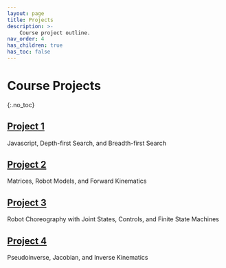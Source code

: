 ```yaml
---
layout: page
title: Projects
description: >-
    Course project outline.
nav_order: 4
has_children: true
has_toc: false
---
```


# Course Projects
{:.no_toc}

<!-- ## Table of contents
{: .no_toc .text-delta }

1. TOC
{:toc}

--- -->

## [Project 1](/CSCI5551-Spr24/projects/project1/)

Javascript, Depth-first Search, and Breadth-first Search

## [Project 2](/CSCI5551-Spr24/projects/project2/)

Matrices, Robot Models, and Forward Kinematics

## [Project 3](/CSCI5551-Spr24/projects/project3/)

Robot Choreography with Joint States, Controls, and Finite State Machines

## [Project 4](/CSCI5551-Spr24/projects/project4/)

Pseudoinverse, Jacobian, and Inverse Kinematics